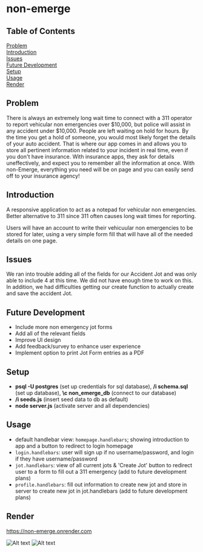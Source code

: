 # non-emerge

## Table of Contents

[Problem](#problem) <br/>
[Introduction](#introduction) <br/>
[Issues](#issues) <br/>
[Future Development](#future-development) <br/>
[Setup](#setup) <br/>
[Usage](#usage) <br/>
[Render](#render)


## Problem 
There is always an extremely long wait time to connect with a 311 operator to report vehicular non emergencies over $10,000, but police will assist in any accident under $10,000. 
People are left waiting on hold for hours. By the time you get a hold of someone, you would most likely forget the details of your auto accident. 
That is where our app comes in and allows you to store all pertinent information related to your incident in real time, even if you don't have insurance. 
With insurance apps, they ask for details uneffectively, and expect you to remember all the information at once. 
With non-Emerge, everything you need will be on page and you can easily send off to your insurance agency!


## Introduction
A responsive application to act as a notepad for vehicular non emergencies. Better alternative to 311 since 311 often causes long wait times for reporting. 

Users will have an account to write their vehicuular non emergencies to be stored for later, using a very simple form fill that will have all of the needed details on one page. 


## Issues
  We ran into trouble adding all of the fields for our Accident Jot and was only able to include 4 at this time. We did not have enough time to work on this. In addition, we had difficulties getting our create function to actually create and save the accident Jot.


## Future Development
  - Include more non emergency jot forms
  - Add all of the relevant fields
  - Improve UI design
  - Add feedback/survey to enhance user experience
  - Implement option to print Jot Form entries as a PDF
    

## Setup
- **psql -U postgres** (set up credentials for sql database), 
  **/i schema.sql** (set up database), 
  **\c non_emerge_db** (connect to our database)
- **/i seeds.js** (insert seed data to db as default)
- **node server.js** (activate server and all dependencies)


## Usage
- default handlebar view: `homepage.handlebars`; showing introduction to app and a button to redirect to login homepage
- `login.handlebars`: user will sign up if no username/password, and login if they have username/password
- `jot.handlebars`: view of all current jots & 'Create Jot' button to redirect user to a form to fill out a 311 emergency
  (add to future development plans)
- `profile.handlebars`: fill out information to create new jot and store in server to create new jot in jot.handlebars
  (add to future development plans)


## Render
https://non-emerge.onrender.com


![Alt text](https://drive.google.com/file/d/10FVAAJ_Yo0uQ2GniCyBOdipGTHsnkT-T/view?usp=sharing)
![Alt text](https://drive.google.com/file/d/1zlCmVkrlRE_KE3G6t3Q0wIR23cviEWBh/view?usp=sharing)